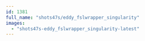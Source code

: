 ```yaml
---
id: 1381
full_name: "shots47s/eddy_fslwrapper_singularity"
images: 
  - "shots47s-eddy_fslwrapper_singularity-latest"
---
```

